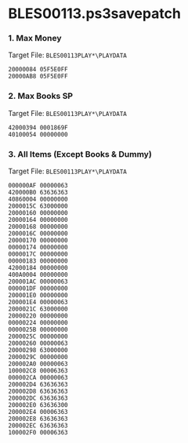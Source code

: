 # BLES00113.ps3savepatch

### 1. Max Money

Target File: `BLES00113PLAY*\PLAYDATA`

```
20000084 05F5E0FF
20000AB8 05F5E0FF
```

### 2. Max Books SP

Target File: `BLES00113PLAY*\PLAYDATA`

```
42000394 0001869F
40100054 00000000
```

### 3. All Items (Except Books & Dummy)

Target File: `BLES00113PLAY*\PLAYDATA`

```
000000AF 00000063
420000B0 63636363
40860004 00000000
2000015C 63000000
20000160 00000000
20000164 00000000
20000168 00000000
2000016C 00000000
20000170 00000000
00000174 00000000
0000017C 00000000
00000183 00000000
42000184 00000000
400A0004 00000000
200001AC 00000063
000001DF 00000000
200001E0 00000000
200001E4 00000063
2000021C 63000000
20000220 00000000
00000224 00000000
0000025B 00000000
2000025C 00000000
20000260 00000063
20000298 63000000
2000029C 00000000
200002A0 00000063
100002C8 00006363
000002CA 00000063
200002D4 63636363
200002D8 63636363
200002DC 63636363
200002E0 63636300
200002E4 00006363
200002E8 63636363
200002EC 63636363
100002F0 00006363
```

